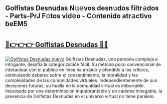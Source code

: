 ## Golfistas Desnudas N𝚞𝚎vos desn𝚞dos filtr𝚊dos - Parts-PrJ F𝚘tos vid𝚎o - C𝚘ntenido atr𝚊ctivo beEM5

# <h2><a href="http://mb82g4s.tromn.icu/?c=Golfistas+Desnudas">🔗👉👉👉 Golfistas Desnudas 🔗🔗</a></h2>

[![Golfistas Desnudas nuevo](https://i.imgur.com/pEAQMta.gif)](http://mb82g4s.tromn.icu/?c=Golfistas+Desnudas)
Golfistas Desnudas, una persona compleja e intrigante, desafía la categorización fácil. Su método poco convencional de interactuar con el público en línea ha atraído y ofendido a los críticos, estimulando debates sobre el consentimiento, la moralidad y las complejidades de las comunidades virtuales. Independientemente de sus decisiones futuras, su huella en la comunidad virtual es imborrable. Impulsada por una determinación inquebrantable y un carisma innegable, la presencia de Golfistas Desnudas en el universo virtual no tiene paralelo.
